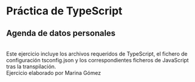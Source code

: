 # Práctica de TypeScript

## Agenda de datos personales

<br>
Este ejercicio incluye los archivos requeridos de TypeScript, el fichero de configuración tsconfig.json y los correspondientes ficheros de JavaScript tras la transpilación. 

<br>
Ejercicio elaborado por Marina Gómez